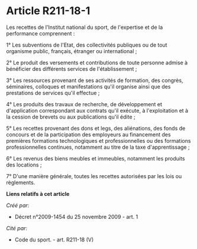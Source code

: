 # Article R211-18-1

Les recettes de l'Institut national du sport, de l'expertise et de la performance comprennent : 

1° Les subventions de l'Etat, des collectivités publiques ou de tout organisme public, français, étranger ou international ; 

2° Le produit des versements et contributions de toute personne admise à bénéficier des différents services de
l'établissement ; 

3° Les ressources provenant de ses activités de formation, des congrès, séminaires, colloques et manifestations qu'il
organise ainsi que des prestations de services qu'il effectue ; 

4° Les produits des travaux de recherche, de développement et d'application correspondant aux contrats qu'il exécute, à
l'exploitation et à la cession de brevets ou aux publications qu'il édite ; 

5° Les recettes provenant des dons et legs, des aliénations, des fonds de concours et de la participation des employeurs au
financement des premières formations technologiques et professionnelles ou des formations professionnelles continues,
notamment au titre de la taxe d'apprentissage ; 

6° Les revenus des biens meubles et immeubles, notamment les produits des locations ; 

7° D'une manière générale, toutes les recettes autorisées par les lois ou règlements.

**Liens relatifs à cet article**

_Créé par_:

  - Décret n°2009-1454 du 25 novembre 2009 - art. 1

_Cité par_:

  - Code du sport. - art. R211-18 (V)
